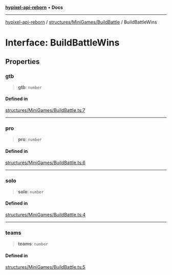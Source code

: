 [**hypixel-api-reborn**](../../../../README.md) • **Docs**

***

[hypixel-api-reborn](../../../../modules.md) / [structures/MiniGames/BuildBattle](../README.md) / BuildBattleWins

# Interface: BuildBattleWins

## Properties

### gtb

> **gtb**: `number`

#### Defined in

[structures/MiniGames/BuildBattle.ts:7](https://github.com/Kathund/REBORN-docs-TEST/blob/226e7f6a62bb6bca87ef0828ac84e9098d59f860/src/structures/MiniGames/BuildBattle.ts#L7)

***

### pro

> **pro**: `number`

#### Defined in

[structures/MiniGames/BuildBattle.ts:6](https://github.com/Kathund/REBORN-docs-TEST/blob/226e7f6a62bb6bca87ef0828ac84e9098d59f860/src/structures/MiniGames/BuildBattle.ts#L6)

***

### solo

> **solo**: `number`

#### Defined in

[structures/MiniGames/BuildBattle.ts:4](https://github.com/Kathund/REBORN-docs-TEST/blob/226e7f6a62bb6bca87ef0828ac84e9098d59f860/src/structures/MiniGames/BuildBattle.ts#L4)

***

### teams

> **teams**: `number`

#### Defined in

[structures/MiniGames/BuildBattle.ts:5](https://github.com/Kathund/REBORN-docs-TEST/blob/226e7f6a62bb6bca87ef0828ac84e9098d59f860/src/structures/MiniGames/BuildBattle.ts#L5)
